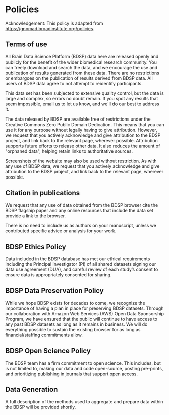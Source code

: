 # Policies
Acknowledgement: This policy is adapted from https://gnomad.broadinstitute.org/policies. 

## Terms of use
All Brain Data Science Platform (BDSP) data here are released openly and publicly for the benefit of the wider biomedical research community. You can freely download and search the data, and we encourage the use and publication of results generated from these data. There are no restrictions or embargoes on the publication of results derived from BDSP data. All users of BDSP data agree to not attempt to reidentify participants.

This data set has been subjected to extensive quality control, but the data is large and complex, so errors no doubt remain. If you spot any results that seem impossible, email us to let us know, and we'll do our best to address it.

The data released by BDSP are available free of restrictions under the Creative Commons Zero Public Domain Dedication. This means that you can use it for any purpose without legally having to give attribution. However, we request that you actively acknowledge and give attribution to the BDSP project, and link back to the relevant page, wherever possible. Attribution supports future efforts to release other data. It also reduces the amount of "orphaned data", helping retain links to authoritative sources.

Screenshots of the website may also be used without restriction. As with any use of BDSP data, we request that you actively acknowledge and give attribution to the BDSP project, and link back to the relevant page, wherever possible.

## Citation in publications
We request that any use of data obtained from the BDSP browser cite the BDSP flagship paper and any online resources that include the data set provide a link to the browser. 

There is no need to include us as authors on your manuscript, unless we contributed specific advice or analysis for your work.

## BDSP Ethics Policy
Data included in the BDSP database has met our ethical requirements including the Principal Investigator (PI) of all shared datasets signing our data use agreement (DUA), and careful review of each study’s consent to ensure data is appropriately consented for sharing.

## BDSP Data Preservation Policy
While we hope BDSP exists for decades to come, we recognize the importance of having a plan in place for preserving BDSP datasets. Through our collaboration with Amazon Web Services (AWS) Open Data Sponsorship Program, we have ensured that the public will continue to have access to any past BDSP datasets as long as it remains in business. We will do everything possible to sustain the existing browser for as long as financial/staffing commitments allow.

## BDSP Open Science Policy
The BDSP team has a firm commitment to open science. This includes, but is not limited to, making our data and code open-source, posting pre-prints, and prioritizing publishing in journals that support open access.

## Data Generation
A full description of the methods used to aggregate and prepare data within the BDSP will be provided shortly. 
